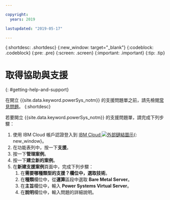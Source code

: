```yaml
---

copyright:
  years: 2019

lastupdated: "2019-05-17"

---
```


{:shortdesc: .shortdesc}
{:new_window: target="_blank"}
{:codeblock: .codeblock}
{:pre: .pre}
{:screen: .screen}
{:important: .important}
{:tip: .tip}

# 取得協助與支援
{: #getting-help-and-support}

在開立 {{site.data.keyword.powerSys_notm}} 的支援問題單之前，請先檢閱[常見問題](/docs/get-support?topic=get-support-getting-customer-support)。
{:shortdesc}

若要開立 {{site.data.keyword.powerSys_notm}} 的支援問題單，請完成下列步驟：

1. 使用 IBM Cloud 帳戶認證登入到 [IBM Cloud ![外部鏈結圖示](../icons/launch-glyph.svg "外部鏈結圖示")](https://cloud.ibm.com/catalog){: new_window}。
1. 在功能表列中，按一下**支援**。
1. 按一下**管理案例**。
1. 按一下**建立新的案例**。
1. 在**新建支援案例**頁面中，完成下列步驟：
    1. 在**需要哪種類型的支援？**欄位中，選取**技術**。
    1. 在**種類**欄位中，從**運算**區段中選取 **Bare Metal Server**。
    1. 在**主旨**欄位中，輸入 **Power Systems Virtual Server**。
    1. 在**說明**欄位中，輸入問題的詳細說明。
